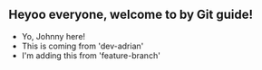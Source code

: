 ## Heyoo everyone, welcome to by Git guide!

- Yo, Johnny here!
- This is coming from 'dev-adrian'
- I'm adding this from 'feature-branch'